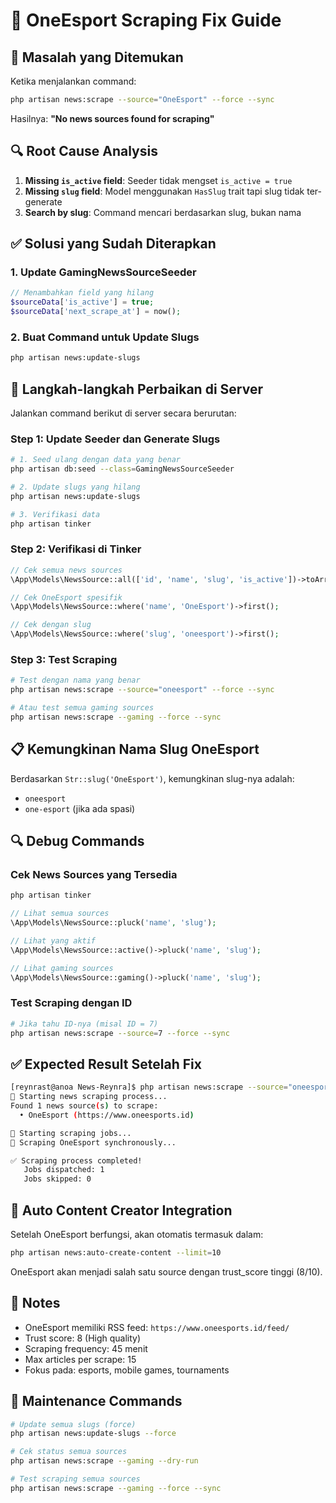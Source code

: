 # 🔧 OneEsport Scraping Fix Guide

## 🚨 Masalah yang Ditemukan

Ketika menjalankan command:
```bash
php artisan news:scrape --source="OneEsport" --force --sync
```

Hasilnya: **"No news sources found for scraping"**

## 🔍 Root Cause Analysis

1. **Missing `is_active` field**: Seeder tidak mengset `is_active = true`
2. **Missing `slug` field**: Model menggunakan `HasSlug` trait tapi slug tidak ter-generate
3. **Search by slug**: Command mencari berdasarkan slug, bukan nama

## ✅ Solusi yang Sudah Diterapkan

### 1. Update GamingNewsSourceSeeder
```php
// Menambahkan field yang hilang
$sourceData['is_active'] = true;
$sourceData['next_scrape_at'] = now();
```

### 2. Buat Command untuk Update Slugs
```bash
php artisan news:update-slugs
```

## 🚀 Langkah-langkah Perbaikan di Server

Jalankan command berikut di server secara berurutan:

### Step 1: Update Seeder dan Generate Slugs
```bash
# 1. Seed ulang dengan data yang benar
php artisan db:seed --class=GamingNewsSourceSeeder

# 2. Update slugs yang hilang
php artisan news:update-slugs

# 3. Verifikasi data
php artisan tinker
```

### Step 2: Verifikasi di Tinker
```php
// Cek semua news sources
\App\Models\NewsSource::all(['id', 'name', 'slug', 'is_active'])->toArray();

// Cek OneEsport spesifik
\App\Models\NewsSource::where('name', 'OneEsport')->first();

// Cek dengan slug
\App\Models\NewsSource::where('slug', 'oneesport')->first();
```

### Step 3: Test Scraping
```bash
# Test dengan nama yang benar
php artisan news:scrape --source="oneesport" --force --sync

# Atau test semua gaming sources
php artisan news:scrape --gaming --force --sync
```

## 📋 Kemungkinan Nama Slug OneEsport

Berdasarkan `Str::slug('OneEsport')`, kemungkinan slug-nya adalah:
- `oneesport`
- `one-esport` (jika ada spasi)

## 🔍 Debug Commands

### Cek News Sources yang Tersedia
```bash
php artisan tinker
```
```php
// Lihat semua sources
\App\Models\NewsSource::pluck('name', 'slug');

// Lihat yang aktif
\App\Models\NewsSource::active()->pluck('name', 'slug');

// Lihat gaming sources
\App\Models\NewsSource::gaming()->pluck('name', 'slug');
```

### Test Scraping dengan ID
```bash
# Jika tahu ID-nya (misal ID = 7)
php artisan news:scrape --source=7 --force --sync
```

## ✅ Expected Result Setelah Fix

```bash
[reynrast@anoa News-Reynra]$ php artisan news:scrape --source="oneesport" --force --sync
🚀 Starting news scraping process...
Found 1 news source(s) to scrape:
  • OneEsport (https://www.oneesports.id)

📰 Starting scraping jobs...
🔄 Scraping OneEsport synchronously...

✅ Scraping process completed!
   Jobs dispatched: 1
   Jobs skipped: 0
```

## 🎯 Auto Content Creator Integration

Setelah OneEsport berfungsi, akan otomatis termasuk dalam:
```bash
php artisan news:auto-create-content --limit=10
```

OneEsport akan menjadi salah satu source dengan trust_score tinggi (8/10).

## 📝 Notes

- OneEsport memiliki RSS feed: `https://www.oneesports.id/feed/`
- Trust score: 8 (High quality)
- Scraping frequency: 45 menit
- Max articles per scrape: 15
- Fokus pada: esports, mobile games, tournaments

## 🔄 Maintenance Commands

```bash
# Update semua slugs (force)
php artisan news:update-slugs --force

# Cek status semua sources
php artisan news:scrape --gaming --dry-run

# Test scraping semua sources
php artisan news:scrape --gaming --force --sync
